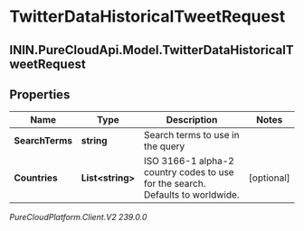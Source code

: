 # TwitterDataHistoricalTweetRequest

## ININ.PureCloudApi.Model.TwitterDataHistoricalTweetRequest

## Properties

|Name | Type | Description | Notes|
|------------ | ------------- | ------------- | -------------|
| **SearchTerms** | **string** | Search terms to use in the query | |
| **Countries** | **List&lt;string&gt;** | ISO 3166-1 alpha-2 country codes to use for the search. Defaults to worldwide. | [optional] |



_PureCloudPlatform.Client.V2 239.0.0_
